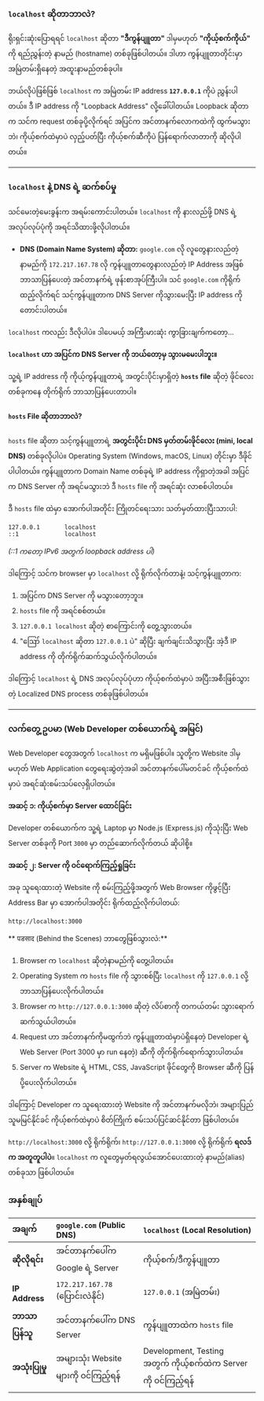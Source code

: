 ### `localhost` ဆိုတာဘာလဲ?

ရိုးရှင်းဆုံးပြောရရင် `localhost` ဆိုတာ **"ဒီကွန်ပျူတာ"** ဒါမှမဟုတ် **"ကိုယ့်စက်ကိုယ်"** ကို ရည်ညွှန်းတဲ့ နာမည် (hostname) တစ်ခုဖြစ်ပါတယ်။ ဒါဟာ ကွန်ပျူတာတိုင်းမှာ အမြဲတမ်းရှိနေတဲ့ အထူးနာမည်တစ်ခုပါ။

ဘယ်လိုပဲဖြစ်ဖြစ် `localhost` က အမြဲတမ်း IP address **`127.0.0.1`** ကိုပဲ ညွှန်းပါတယ်။ ဒီ IP address ကို "Loopback Address" လို့ခေါ်ပါတယ်။ Loopback ဆိုတာက သင်က request တစ်ခုပို့လိုက်ရင် အပြင်က အင်တာနက်လောကထဲကို ထွက်မသွားဘဲ၊ ကိုယ့်စက်ထဲမှာပဲ လှည့်ပတ်ပြီး ကိုယ့်စက်ဆီကိုပဲ ပြန်ရောက်လာတာကို ဆိုလိုပါတယ်။

---
### `localhost` နဲ့ DNS ရဲ့ ဆက်စပ်မှု

သင်မေးတဲ့မေးခွန်းက အရမ်းကောင်းပါတယ်။ `localhost` ကို နားလည်ဖို့ DNS ရဲ့ အလုပ်လုပ်ပုံကို အရင်သိထားဖို့လိုပါတယ်။

*   **DNS (Domain Name System) ဆိုတာ:** `google.com` လို လူတွေနားလည်တဲ့ နာမည်ကို `172.217.167.78` လို ကွန်ပျူတာတွေနားလည်တဲ့ IP Address အဖြစ် ဘာသာပြန်ပေးတဲ့ အင်တာနက်ရဲ့ ဖုန်းစာအုပ်ကြီးပါ။ သင် `google.com` ကိုရိုက်ထည့်လိုက်ရင် သင့်ကွန်ပျူတာက DNS Server ကိုသွားမေးပြီး IP address ကို တောင်းပါတယ်။

`localhost` ကလည်း ဒီလိုပါပဲ။ ဒါပေမယ့် အကြီးမားဆုံး ကွာခြားချက်ကတော့...

**`localhost` ဟာ အပြင်က DNS Server ကို ဘယ်တော့မှ သွားမမေးပါဘူး။**

သူ့ရဲ့ IP address ကို ကိုယ့်ကွန်ပျူတာရဲ့ အတွင်းပိုင်းမှာရှိတဲ့ **`hosts` file** ဆိုတဲ့ ဖိုင်လေးတစ်ခုကနေ တိုက်ရိုက် ဘာသာပြန်ပေးတာပါ။

#### `hosts` File ဆိုတာဘာလဲ?

`hosts` file ဆိုတာ သင့်ကွန်ပျူတာရဲ့ **အတွင်းပိုင်း DNS မှတ်တမ်းဖိုင်လေး (mini, local DNS)** တစ်ခုလိုပါပဲ။ Operating System (Windows, macOS, Linux) တိုင်းမှာ ဒီဖိုင် ပါပါတယ်။ ကွန်ပျူတာက Domain Name တစ်ခုရဲ့ IP address ကိုရှာတဲ့အခါ အပြင်က DNS Server ကို အရင်မသွားဘဲ ဒီ `hosts` file ကို အရင်ဆုံး လာစစ်ပါတယ်။

ဒီ `hosts` file ထဲမှာ အောက်ပါအတိုင်း ကြိုတင်ရေးသား သတ်မှတ်ထားပြီးသားပါ:

```
127.0.0.1       localhost
::1             localhost
```
*(::1 ကတော့ IPv6 အတွက် loopback address ပါ)*

ဒါကြောင့် သင်က browser မှာ `localhost` လို့ ရိုက်လိုက်တာနဲ့၊ သင့်ကွန်ပျူတာက:
1.  အပြင်က DNS Server ကို မသွားတော့ဘူး။
2.  `hosts` file ကို အရင်စစ်တယ်။
3.  `127.0.0.1 localhost` ဆိုတဲ့ စာကြောင်းကို တွေ့သွားတယ်။
4.  "ဪ `localhost` ဆိုတာ `127.0.0.1` ပဲ" ဆိုပြီး ချက်ချင်းသိသွားပြီး အဲ့ဒီ IP address ကို တိုက်ရိုက်ဆက်သွယ်လိုက်ပါတယ်။

ဒါကြောင့် `localhost` ရဲ့ DNS အလုပ်လုပ်ပုံဟာ ကိုယ့်စက်ထဲမှာပဲ အပြီးအစီးဖြစ်သွားတဲ့ Localized DNS process တစ်ခုဖြစ်ပါတယ်။

---

### လက်တွေ့ ဥပမာ (Web Developer တစ်ယောက်ရဲ့ အမြင်)

Web Developer တွေအတွက် `localhost` က မရှိမဖြစ်ပါ။ သူတို့က Website ဒါမှမဟုတ် Web Application တွေရေးဆွဲတဲ့အခါ အင်တာနက်ပေါ်မတင်ခင် ကိုယ့်စက်ထဲမှာပဲ အရင်ဆုံးစမ်းသပ်လေ့ရှိပါတယ်။

**အဆင့် ၁: ကိုယ့်စက်မှာ Server ထောင်ခြင်း**

Developer တစ်ယောက်က သူ့ရဲ့ Laptop မှာ Node.js (Express.js) ကိုသုံးပြီး Web Server တစ်ခုကို Port `3000` မှာ တည်ဆောက်လိုက်တယ် ဆိုပါစို့။

**အဆင့် ၂: Server ကို ဝင်ရောက်ကြည့်ရှုခြင်း**

အခု သူရေးထားတဲ့ Website ကို စမ်းကြည့်ဖို့အတွက် Web Browser ကိုဖွင့်ပြီး Address Bar မှာ အောက်ပါအတိုင်း ရိုက်ထည့်လိုက်ပါတယ်:

`http://localhost:3000`

** पडसाद (Behind the Scenes) ဘာတွေဖြစ်သွားလဲ:**

1.  Browser က `localhost` ဆိုတဲ့နာမည်ကို တွေ့ပါတယ်။
2.  Operating System က `hosts` file ကို သွားစစ်ပြီး `localhost` ကို `127.0.0.1` လို့ ဘာသာပြန်ပေးလိုက်ပါတယ်။
3.  Browser က `http://127.0.0.1:3000` ဆိုတဲ့ လိပ်စာကို တကယ်တမ်း သွားရောက်ဆက်သွယ်ပါတယ်။
4.  Request ဟာ အင်တာနက်ကိုမထွက်ဘဲ ကွန်ပျူတာထဲမှာပဲရှိနေတဲ့ Developer ရဲ့ Web Server (Port 3000 မှာ run နေတဲ့) ဆီကို တိုက်ရိုက်ရောက်သွားပါတယ်။
5.  Server က Website ရဲ့ HTML, CSS, JavaScript ဖိုင်တွေကို Browser ဆီကို ပြန်ပို့ပေးလိုက်ပါတယ်။

ဒါကြောင့် Developer က သူရေးထားတဲ့ Website ကို အင်တာနက်မလိုဘဲ၊ အများပြည်သူမမြင်နိုင်ခင် ကိုယ့်စက်ထဲမှာပဲ စိတ်ကြိုက် စမ်းသပ်ပြင်ဆင်နိုင်တာ ဖြစ်ပါတယ်။

`http://localhost:3000` လို့ ရိုက်ရိုက်၊ `http://127.0.0.1:3000` လို့ ရိုက်ရိုက် **ရလဒ်က အတူတူပါပဲ**။ `localhost` က လူတွေမှတ်ရလွယ်အောင်ပေးထားတဲ့ နာမည်(alias) တစ်ခုသာ ဖြစ်ပါတယ်။

### အနှစ်ချုပ်

| အချက် | `google.com` (Public DNS) | `localhost` (Local Resolution) |
| :--- | :--- | :--- |
| **ဆိုလိုရင်း** | အင်တာနက်ပေါ်က Google ရဲ့ Server | ကိုယ့်စက်/ဒီကွန်ပျူတာ |
| **IP Address** | `172.217.167.78` (ပြောင်းလဲနိုင်) | `127.0.0.1` (အမြဲတမ်း) |
| **ဘာသာပြန်သူ** | အင်တာနက်ပေါ်က DNS Server | ကွန်ပျူတာထဲက `hosts` file |
| **အသုံးပြုမှု** | အများသုံး Website များကို ဝင်ကြည့်ရန် | Development, Testing အတွက် ကိုယ့်စက်ထဲက Server ကို ဝင်ကြည့်ရန် |